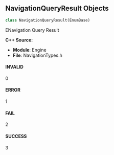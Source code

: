 ## NavigationQueryResult Objects

```python
class NavigationQueryResult(EnumBase)
```

ENavigation Query Result

**C++ Source:**

- **Module**: Engine
- **File**: NavigationTypes.h

<a id="unreal.NavigationQueryResult.INVALID"></a>

#### INVALID

0

<a id="unreal.NavigationQueryResult.ERROR"></a>

#### ERROR

1

<a id="unreal.NavigationQueryResult.FAIL"></a>

#### FAIL

2

<a id="unreal.NavigationQueryResult.SUCCESS"></a>

#### SUCCESS

3

<a id="unreal.NavCostDisplay"></a>